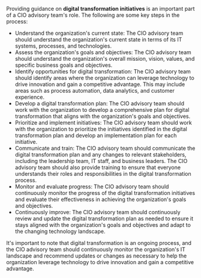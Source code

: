 Providing guidance on **digital transformation initiatives** is an important part of a CIO advisory team's role. The following are some key steps in the process:
- Understand the organization's current state: The CIO advisory team should understand the organization's current state in terms of its IT systems, processes, and technologies.
- Assess the organization's goals and objectives: The CIO advisory team should understand the organization's overall mission, vision, values, and specific business goals and objectives.
- Identify opportunities for digital transformation: The CIO advisory team should identify areas where the organization can leverage technology to drive innovation and gain a competitive advantage. This may include areas such as process automation, data analytics, and customer experience.
- Develop a digital transformation plan: The CIO advisory team should work with the organization to develop a comprehensive plan for digital transformation that aligns with the organization's goals and objectives.
- Prioritize and implement initiatives: The CIO advisory team should work with the organization to prioritize the initiatives identified in the digital transformation plan and develop an implementation plan for each initiative.
- Communicate and train: The CIO advisory team should communicate the digital transformation plan and any changes to relevant stakeholders, including the leadership team, IT staff, and business leaders. The CIO advisory team should also provide training to ensure that everyone understands their roles and responsibilities in the digital transformation process.
- Monitor and evaluate progress: The CIO advisory team should continuously monitor the progress of the digital transformation initiatives and evaluate their effectiveness in achieving the organization's goals and objectives.
- Continuously improve: The CIO advisory team should continuously review and update the digital transformation plan as needed to ensure it stays aligned with the organization's goals and objectives and adapt to the changing technology landscape.

It's important to note that digital transformation is an ongoing process, and the CIO advisory team should continuously monitor the organization's IT landscape and recommend updates or changes as necessary to help the organization leverage technology to drive innovation and gain a competitive advantage.
